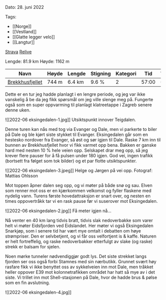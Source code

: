 Dato: 28. juni 2022

Tags:
- [[Norge]]
- [[Vestland]]
- [[Glatte legger velo]]
- [[Langtur]]

[Strava](https://www.strava.com/activities/7382426828)
[Relive](https://www.relive.cc/view/vXvL2NZk716)

Lengde: 81.9 km
Høyde: 1162 m

| Navn | Høyde | Lengde | Stigning | Kategori | Tid | VAM |
| - | - | - | - | - | - | - |
| [Brekkhusfjellet](https://www.cyclingcols.com/col/Brekkhusfjellet) | 744 m | 6.4 km | 9.6 % | 2 | 57:00 | 651 |

Dette er en tur jeg hadde planlagt i en lengre periode, og jeg var ikke vanskelig å be da jeg fikk spørsmål om jeg ville slenge meg på. Fungerte også som en super oppvarming til planlagt klatreetappe i Zagreb senere denne uken.

![[2022-06 eksingedalen-1.jpg]]
Utsiktspunkt innover Teigdalen.

Denne turen kan nås med tog via Evanger og Dale, men vi parkerte to biler på Dale og ble kjørt siste stykket til Evanger. Eksingedalen går som en hestesko nordover fra Evanger, så øst og sør igjen til Dale. Raske 7 km inn til bunnen av Brekkhusfjellet hvor vi fikk varmet opp bena. Bakken er ganske hard med nesten 10 % hele veien opp. Selskapet drar meg opp, så jeg krever flere pauser for å få pulsen under 180 igjen. God vei, ingen trafikk (bortsett fra følget som tok bilder) og et par flotte utsiktspunkter.

![[2022-06 eksingedalen-3.jpeg]]
Helge og Jørgen på vei opp. Fotograf: Mattias Ohlsson

Mot toppen åpner dalen seg opp, og vi møter på både snø og sau. Elven som renner mot oss er en kjærkommen velkomst og fyller flaskene med nydelig vann. Turens første hovedattraksjon er snart over, og nesten en times oppovertråkk tar vi en rask pause før vi suserover mot Eksingedalen.

![[2022-06 eksingedalen-2.jpg]]
Få meter igjen nå...

Nå venter en 40 km lang tidvis bratt, tidvis slak nedoverbakke som varer helt vi møter Eidsfjorden ved Eidslandet. Her møter vi også Eksingedalen Snarkjøp, som i senere tid har vært mye omtalt i debatten om høye strømpriser. Den er selvbetjent, og vi får oss velfortjent is & kaffe. Naturen er helt fortreffelig, og raske nedoverbakker etterfulgt av slake (og raske) strekk er balsam for sjelen.

Noen mørke tunneler nødvendiggjør godt lys. Det siste strekket langs fjorden ser oss også forbi Stamnes med sin nærbutikk. Grunnet svært høy rasfare fikk vi ikke benyttet oss av sykkelveien inn mot Dale, men tråkket heller oppover E39 mot kolonnetrafikken området har hatt så mye av i det siste. Vi trillet inn mot Shell-stasjonen på Dale, hvor de hadde brus & pølse som en fin avslutning.

![[2022-06 eksingedalen-4.jpg]]